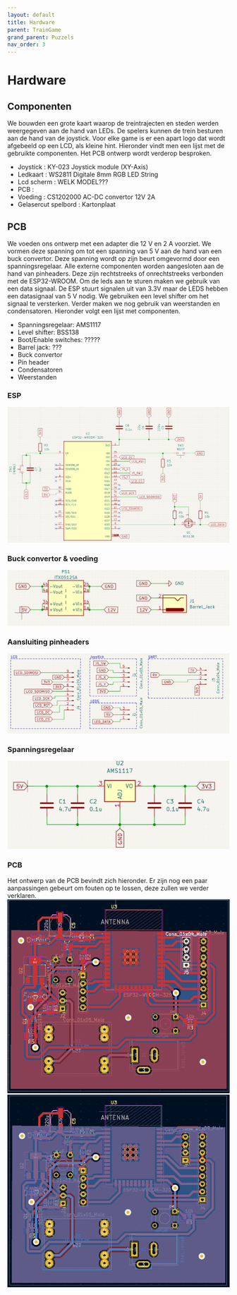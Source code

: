 ```yaml
---
layout: default
title: Hardware
parent: TrainGame
grand_parent: Puzzels
nav_order: 3
---
```

# Hardware
## Componenten
We bouwden een grote kaart waarop de treintrajecten en steden werden weergegeven aan de hand van LEDs. De spelers kunnen de trein besturen aan de hand van de joystick. Voor elke game is er een apart logo dat wordt afgebeeld op een LCD, als kleine hint. Hieronder vindt men een lijst met de gebruikte componenten. Het PCB ontwerp wordt verderop besproken.

- Joystick              : KY-023 Joystick module (XY-Axis)
- Ledkaart              : WS2811 Digitale 8mm RGB LED String
- Lcd scherm            : WELK MODEL???
- PCB                   : 
- Voeding               : CS1202000 AC-DC convertor 12V 2A
- Gelasercut spelbord   : Kartonplaat




## PCB

We voeden ons ontwerp met een adapter die 12 V en 2 A voorziet. We vormen deze spanning om tot een spanning van 5 V aan de hand van een buck convertor. Deze spanning wordt op zijn beurt omgevormd door een spanningsregelaar. Alle externe componenten worden aangesloten aan de hand van pinheaders. Deze zijn rechtstreeks of onrechtstreeks verbonden met de ESP32-WROOM. Om de leds aan te sturen maken we gebruik van een data signaal. De ESP stuurt signalen uit van 3.3V maar de LEDS hebben een datasignaal van 5 V nodig. We gebruiken een level shifter om het signaal te versterken. Verder maken we nog gebruik van weerstanden en condensatoren.
Hieronder volgt een lijst met componenten.

- Spanningsregelaar: AMS1117
- Level shifter: BSS138
- Boot/Enable switches: ?????
- Barrel jack: ???
- Buck convertor
- Pin header    
- Condensatoren
- Weerstanden



### ESP 
![ESP](/docs/TrainGame/Hardware/ESPsch.png)

### Buck convertor & voeding
![BUCK CONVERTOR](Buck12V.png)

### Aansluiting pinheaders
![PINOUT](Pinheaders.png)

### Spanningsregelaar
![SPANNINGSREGELAAR](spanningsregelaar.png)


### PCB

Het ontwerp van de PCB bevindt zich hieronder. Er zijn nog een paar aanpassingen gebeurt om fouten op te lossen, deze zullen we verder verklaren. 
![](PCBfront.png)
![](PCBback.png)
